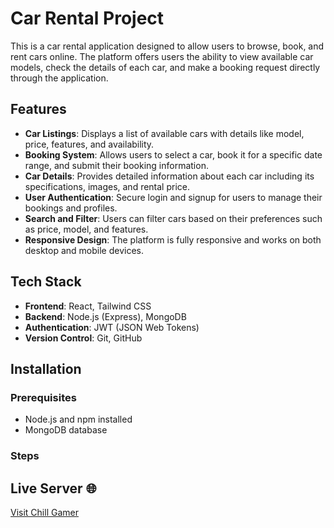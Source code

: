 # Car Rental Project

This is a car rental application designed to allow users to browse, book, and rent cars online. The platform offers users the ability to view available car models, check the details of each car, and make a booking request directly through the application. 

## Features

- **Car Listings**: Displays a list of available cars with details like model, price, features, and availability.
- **Booking System**: Allows users to select a car, book it for a specific date range, and submit their booking information.
- **Car Details**: Provides detailed information about each car including its specifications, images, and rental price.
- **User Authentication**: Secure login and signup for users to manage their bookings and profiles.
- **Search and Filter**: Users can filter cars based on their preferences such as price, model, and features.
- **Responsive Design**: The platform is fully responsive and works on both desktop and mobile devices.

## Tech Stack

- **Frontend**: React, Tailwind CSS
- **Backend**: Node.js (Express), MongoDB
- **Authentication**: JWT (JSON Web Tokens)
- **Version Control**: Git, GitHub

## Installation

### Prerequisites

- Node.js and npm installed
- MongoDB database

### Steps

## **Live Server** 🌐  
[Visit Chill Gamer](https://loginfrom-525ec.web.app/)  
